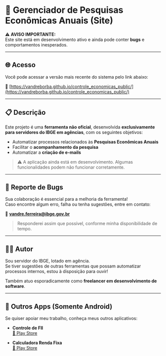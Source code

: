 # 🚧 Gerenciador de Pesquisas Econômicas Anuais (Site)

⚠️ **AVISO IMPORTANTE:**  
Este site está em desenvolvimento ativo e ainda pode conter **bugs** e comportamentos inesperados.

---

## 🌐 Acesso

Você pode acessar a versão mais recente do sistema pelo link abaixo:

🔗 [https://vandreborba.github.io/controle_economicas_public/](https://vandreborba.github.io/controle_economicas_public/)

---

## 📋 Descrição

Este projeto é uma **ferramenta não oficial**, desenvolvida **exclusivamente para servidores do IBGE em agências**, com os seguintes objetivos:

- Automatizar processos relacionados às **Pesquisas Econômicas Anuais**  
- Facilitar o **acompanhamento da pesquisa**  
- Automatizar a **criação de e-mails**  

> ⚠️ A aplicação ainda está em desenvolvimento. Algumas funcionalidades podem não funcionar corretamente.

---

## 🐞 Reporte de Bugs

Sua colaboração é essencial para a melhoria da ferramenta!  
Caso encontre algum erro, falha ou tenha sugestões, entre em contato:

📧 **vandre.ferreira@ibge.gov.br**  

> Responderei assim que possível, conforme minha disponibilidade de tempo.

---

## 🙋‍♂️ Autor

Sou servidor do IBGE, lotado em agência.  
Se tiver sugestões de outras ferramentas que possam automatizar processos internos, estou à disposição para ouvir!

Também atuo esporadicamente como **freelancer em desenvolvimento de software**.

---

## 📱 Outros Apps (Somente Android)

Se quiser apoiar meu trabalho, conheça meus outros aplicativos:

- **Controle de FII**  
  [📲 Play Store](https://play.google.com/store/apps/details?id=com.vandreapps.controle_fii_2)
  
- **Calculadora Renda Fixa**  
  [📲 Play Store](https://play.google.com/store/apps/details?id=com.vandre.calculadoradeinvestimentos)


